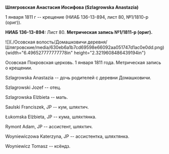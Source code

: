 **Шлягровская Анастасия Иосифова (Szlagrowska Anastazia)**

1 января 1811 г -- крещение (НИАБ 136-13-894, лист 80, №1/1810-р
(ориг)).

**НИАБ 136-13-894:** Лист 80. **Метрическая запись №1/1811-р (ориг).**

![](./Осовская волость/Домашковичи деревня/Шлягровские/media/630eb6a1b7cd69598e66092aa051747d1ac0e0dd.png){width="6.496527777777778in"
height="2.3219608486439194in"}

Осовская Покровская церковь. 1 января 1811 года. Метрическая запись о
крещении.

Szlagrowska Anastazia -- дочь родителей с деревни Домашковичи.

Szlagrowski Jozef -- отец.

Szlagrowska Elżbieta -- мать.

Saulski Franciszek, JP -- кум, шляхтич.

Łukomska Elżbieta, JP -- кума, шляхтянка.

Rymont Adam, JP -- ассистент, шляхтич.

Woyniewiczowa Katerzyna, JP -- ассистентка, шляхтянка.

Woyniewicz Tomasz -- ксёндз.
